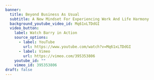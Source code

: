 ```yaml
---
banner:
  title: Beyond Business As Usual
  subtitle: A New Mindset For Experiencing Work And Life Harmony
  background_youtube_video_id: Mq61xLTDdGI
  video_button:
    label: Watch Barry in Action
    source_options:
      - label: YouTube
        url: https://www.youtube.com/watch?v=Mq61xLTDdGI
      - label: Vimeo
        url: https://vimeo.com/395353806
    youtube_id: ""
    vimeo_id: 395353806
draft: false
---
```

